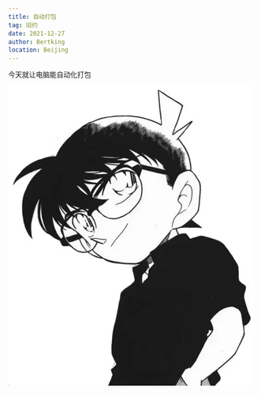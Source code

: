 ```yaml
---
title: 自动打包
tag: 旧约
date: 2021-12-27
author: Bertking
location: Beijing
---
```


今天就让电脑能自动化打包

![图片](/image/kenan.webp)